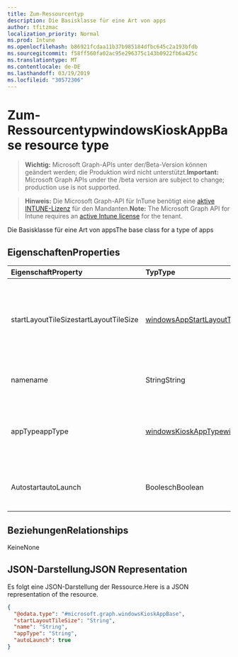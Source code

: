 ```yaml
---
title: Zum-Ressourcentyp
description: Die Basisklasse für eine Art von apps
author: tfitzmac
localization_priority: Normal
ms.prod: Intune
ms.openlocfilehash: b86921fcdaa11b37b985184dfbc645c2a193bfdb
ms.sourcegitcommit: f58ff560fa02ac95e296375c143b0922fb6a425c
ms.translationtype: MT
ms.contentlocale: de-DE
ms.lasthandoff: 03/19/2019
ms.locfileid: "30572306"
---
```

# <a name="windowskioskappbase-resource-type"></a><span data-ttu-id="f351d-103">Zum-Ressourcentyp</span><span class="sxs-lookup"><span data-stu-id="f351d-103">windowsKioskAppBase resource type</span></span>

> <span data-ttu-id="f351d-104">**Wichtig:** Microsoft Graph-APIs unter der/Beta-Version können geändert werden; die Produktion wird nicht unterstützt.</span><span class="sxs-lookup"><span data-stu-id="f351d-104">**Important:** Microsoft Graph APIs under the /beta version are subject to change; production use is not supported.</span></span>

> <span data-ttu-id="f351d-105">**Hinweis:** Die Microsoft Graph-API für InTune benötigt eine [aktive INTUNE-Lizenz](https://go.microsoft.com/fwlink/?linkid=839381) für den Mandanten.</span><span class="sxs-lookup"><span data-stu-id="f351d-105">**Note:** The Microsoft Graph API for Intune requires an [active Intune license](https://go.microsoft.com/fwlink/?linkid=839381) for the tenant.</span></span>

<span data-ttu-id="f351d-106">Die Basisklasse für eine Art von apps</span><span class="sxs-lookup"><span data-stu-id="f351d-106">The base class for a type of apps</span></span>

## <a name="properties"></a><span data-ttu-id="f351d-107">Eigenschaften</span><span class="sxs-lookup"><span data-stu-id="f351d-107">Properties</span></span>
|<span data-ttu-id="f351d-108">Eigenschaft</span><span class="sxs-lookup"><span data-stu-id="f351d-108">Property</span></span>|<span data-ttu-id="f351d-109">Typ</span><span class="sxs-lookup"><span data-stu-id="f351d-109">Type</span></span>|<span data-ttu-id="f351d-110">Beschreibung</span><span class="sxs-lookup"><span data-stu-id="f351d-110">Description</span></span>|
|:---|:---|:---|
|<span data-ttu-id="f351d-111">startLayoutTileSize</span><span class="sxs-lookup"><span data-stu-id="f351d-111">startLayoutTileSize</span></span>|[<span data-ttu-id="f351d-112">windowsAppStartLayoutTileSize</span><span class="sxs-lookup"><span data-stu-id="f351d-112">windowsAppStartLayoutTileSize</span></span>](../resources/intune-deviceconfig-windowsappstartlayouttilesize.md)|<span data-ttu-id="f351d-113">Die Größe der APP-Kachel für das Start Layout.</span><span class="sxs-lookup"><span data-stu-id="f351d-113">The app tile size for the start layout.</span></span> <span data-ttu-id="f351d-114">Mögliche Werte: `hidden`, `small`, `medium`, `wide`, `large`.</span><span class="sxs-lookup"><span data-stu-id="f351d-114">Possible values are: `hidden`, `small`, `medium`, `wide`, `large`.</span></span>|
|<span data-ttu-id="f351d-115">name</span><span class="sxs-lookup"><span data-stu-id="f351d-115">name</span></span>|<span data-ttu-id="f351d-116">String</span><span class="sxs-lookup"><span data-stu-id="f351d-116">String</span></span>|<span data-ttu-id="f351d-117">Stellt den Anzeigenamen einer APP dar.</span><span class="sxs-lookup"><span data-stu-id="f351d-117">Represents the friendly name of an app</span></span>|
|<span data-ttu-id="f351d-118">appType</span><span class="sxs-lookup"><span data-stu-id="f351d-118">appType</span></span>|[<span data-ttu-id="f351d-119">windowsKioskAppType</span><span class="sxs-lookup"><span data-stu-id="f351d-119">windowsKioskAppType</span></span>](../resources/intune-deviceconfig-windowskioskapptype.md)|<span data-ttu-id="f351d-120">Der APP-Typ.</span><span class="sxs-lookup"><span data-stu-id="f351d-120">The app type.</span></span> <span data-ttu-id="f351d-121">Mögliche Werte sind: `unknown`, `store`, `desktop` und `aumId`.</span><span class="sxs-lookup"><span data-stu-id="f351d-121">Possible values are: `unknown`, `store`, `desktop`, `aumId`.</span></span>|
|<span data-ttu-id="f351d-122">Autostart</span><span class="sxs-lookup"><span data-stu-id="f351d-122">autoLaunch</span></span>|<span data-ttu-id="f351d-123">Boolesch</span><span class="sxs-lookup"><span data-stu-id="f351d-123">Boolean</span></span>|<span data-ttu-id="f351d-124">Automatisches Starten der APP im Multi-App Kiosk-Modus</span><span class="sxs-lookup"><span data-stu-id="f351d-124">Allow the app to be auto-launched in multi-app kiosk mode</span></span>|

## <a name="relationships"></a><span data-ttu-id="f351d-125">Beziehungen</span><span class="sxs-lookup"><span data-stu-id="f351d-125">Relationships</span></span>
<span data-ttu-id="f351d-126">Keine</span><span class="sxs-lookup"><span data-stu-id="f351d-126">None</span></span>

## <a name="json-representation"></a><span data-ttu-id="f351d-127">JSON-Darstellung</span><span class="sxs-lookup"><span data-stu-id="f351d-127">JSON Representation</span></span>
<span data-ttu-id="f351d-128">Es folgt eine JSON-Darstellung der Ressource.</span><span class="sxs-lookup"><span data-stu-id="f351d-128">Here is a JSON representation of the resource.</span></span>
<!-- {
  "blockType": "resource",
  "@odata.type": "microsoft.graph.windowsKioskAppBase"
}
-->
``` json
{
  "@odata.type": "#microsoft.graph.windowsKioskAppBase",
  "startLayoutTileSize": "String",
  "name": "String",
  "appType": "String",
  "autoLaunch": true
}
```





